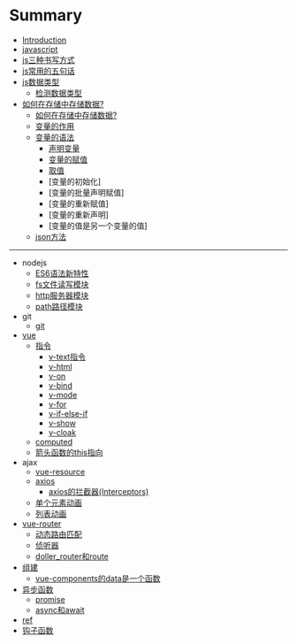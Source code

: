 # Summary

* [Introduction](README.md)
* [javascript](javascript/javascript.md)
* [js三种书写方式](javascript/js三种书写方式.md)
* [js常用的五句话](javascript/js常用的五句话.md)
* [js数据类型](javascript/js数据类型.md)
    * [检测数据类型](javascript/检测数据类型.md)
* [如何在存储中存储数据?](javascript/如何在存储中存储数据？.md)
    * [如何在存储中存储数据?](javascript/如何在存储中存储数据？.md)
    * [变量的作用](javascript/变量的作用.md)
    * [变量的语法](javascript/变量的语法.md)
        * [声明变量](javascript/声明变量.md)
        * [变量的赋值](javascript/变量的赋值.md)
        * [取值](javascript/取值.md)
        * [变量的初始化]
        * [变量的批量声明赋值]
        * [变量的重新赋值]
        * [变量的重新声明]
        * [变量的值是另一个变量的值]
    * [json方法](javascript/json.md)

-----
* nodejs
    * [ES6语法新特性](nodejs/ES6语法新特性.md)
    * [fs文件读写模块](nodejs/fs文件读写模块.md)
    * [http服务器模块](nodejs/http服务器模块.md)
    * [path路径模块](nodejs/path路径模块.md)
* git
    * [git](git/git.md)
* [vue](vue/vue.md)
    * [指令](vue/指令.md)
        * [v-text指令](vue/v-text指令.md)
        * [v-html](vue/v-html指令.md)
        * [v-on](vue/v-on指令.md)
        * [v-bind](vue/v-bind指令.md)
        * [v-mode](vue/v-mode指令.md)
        * [v-for](vue/v-for指令.md)
        * [v-if-else-if](vue/v-if-else-if指令.md)
        * [v-show](vue/v-showzhiling.md)
        * [v-cloak](vue/v-cloak指令.md)
    * [computed](vue/computed.md)
    * [箭头函数的this指向](vue/箭头函数的this指向.md)
* ajax
    * [vue-resource](vue/vue-resource.md)
    * [axios](vue/axios.md)
        * [axios的拦截器(Interceptors)](vue/axios的拦截器Interceptors.md)
    * [单个元素动画](vue/单个元素动画.md)
    * [列表动画](vue/列表动画.md)
* [vue-router](vue/vue-router.md)
    * [动态路由匹配](vue/动态路由匹配.md)
    * [侦听器](vue/侦听器.md)
    * [doller_router和route](vue/doller_router和route.md)
* [组建](vue/组建.md)
    * [vue-components的data是一个函数](vue/vue-components的data是一个函数.md)
* [异步函数](vue/异步函数.md)
    * [promise](vue/promise.md)
    * [async和await](vue/async和await.md)
* [ref](vue/ref.md)
* [钩子函数](vue/钩子函数.md)

